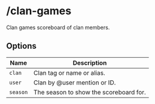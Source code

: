 # /clan-games

Clan games scoreboard of clan members.

## Options

| Name     | Description                            |
| -------- | -------------------------------------- |
| `clan`   | Clan tag or name or alias.             |
| `user`   | Clan by @user mention or ID.           |
| `season` | The season to show the scoreboard for. |
